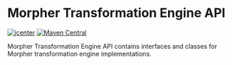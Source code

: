 # Morpher Transformation Engine API

[![jcenter](https://api.bintray.com/packages/szgabsz91/maven/morpher-transformation-engine-api/images/download.svg)](https://bintray.com/szgabsz91/maven/morpher-transformation-engine-api/_latestVersion)
[![Maven Central](https://maven-badges.herokuapp.com/maven-central/com.github.szgabsz91/morpher-transformation-engine-api/badge.svg)](https://maven-badges.herokuapp.com/maven-central/com.github.szgabsz91/morpher-transformation-engine-api)

Morpher Transformation Engine API contains interfaces and classes for Morpher transformation engine implementations.
